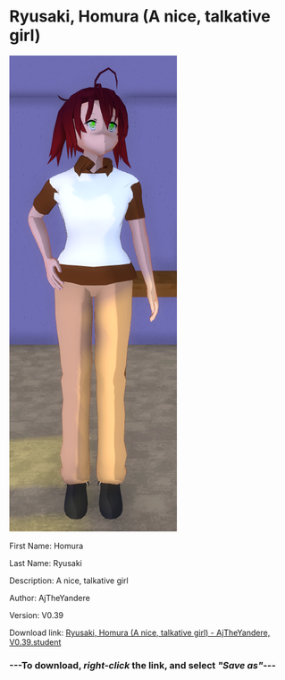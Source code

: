 # Ryusaki, Homura (A nice, talkative girl)

<img src = "https://raw.githubusercontent.com/Arbiter1223/Daigaku-Gurashi-Custom-Students/master/Students/Files/Ryusaki%2C%20Homura%20(A%20nice%2C%20talkative%20girl).png">

First Name: Homura

Last Name: Ryusaki

Description: A nice, talkative girl

Author: AjTheYandere

Version: V0.39

Download link: <a href="https://raw.githubusercontent.com/Arbiter1223/Daigaku-Gurashi-Custom-Students/master/Students/Files/Ryusaki%2C%20Homura%20(A%20nice%2C%20talkative%20girl)%20-%20AjTheYandere%2C%20V0.39.student">Ryusaki, Homura (A nice, talkative girl) - AjTheYandere, V0.39.student</a>

### ---**To download, _right-click_ the link, and select _"Save as"_**---
